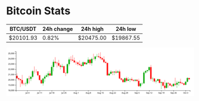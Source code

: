 # Bitcoin Stats

BTC/USDT|24h change|24h high|24h low|
|---|---|---|---|
|$20101.93|0.82%|$20475.00|$19867.55|

<img src="./chart.svg">
